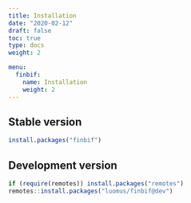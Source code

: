 ```yaml
---
title: Installation
date: "2020-02-12"
draft: false
toc: true
type: docs
weight: 2

menu:
  finbif:
    name: Installation
    weight: 2
---
```



## Stable version

```r
install.packages("finbif")
```

## Development version

```r
if (require(remotes)) install.packages("remotes")
remotes::install.packages("luomus/finbif@dev")
```
